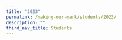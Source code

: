 ```yaml
---
title: "2023"
permalink: /making-our-mark/students/2023/
description: ""
third_nav_title: Students
---
```

